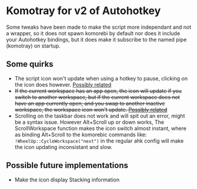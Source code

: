 # Komotray for v2 of Autohotkey
Some tweaks have been made to make the script more independant and not a wrapper, so it does not spawn komorebi by default nor does it include your Autohotkey bindings, but it does make it subscribe to the named pipe (komotray) on startup.

## Some quirks 
* The script icon won't update when using a hotkey to pause, clicking on the icon does however. [Possibly related](https://github.com/da-rth/yasb/issues/54)
* ~~If the current workspace has an app open, the icon will update if you switch to another workspace, but if the current workspace does not have an app currently open, and you swap to another inactive workspace, the workspace icon won't update. [Possibly related](https://github.com/da-rth/yasb/issues/131)~~
* Scrolling on the taskbar does not work and will spit out an error, might be a syntax issue. However Alt+Scroll up or down works, The ScrollWorkspace function makes the icon switch almost instant, where as binding Alt+Scroll to the komorebic commands like: `!WheelUp::CycleWorkspace("next")` in the regular ahk config will make the icon updating inconsistant and slow.

## Possible future implementations
* Make the icon display Stacking information
